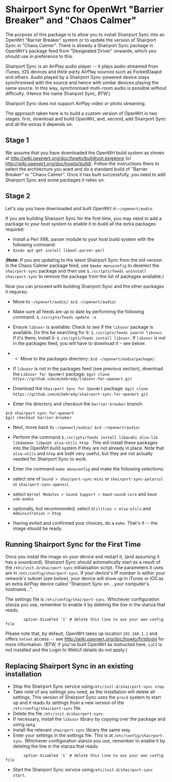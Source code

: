 Shairport Sync for OpenWrt "Barrier Breaker" and "Chaos Calmer"
======================
The purpose of this package is to allow you to install Shairport Sync into an OpenWrt "Barrier Breaker" system or to update the version of Shairport Sync in "Chaos Calmer". There is already a Shairport Sync package in OpenWrt's package feed from "Designated Driver" onwards, which you should use in preference to this. 

Shairport Sync is an AirPlay audio player -- it plays audio streamed from iTunes, iOS devices and third-party AirPlay sources such as ForkedDaapd and others.
Audio played by a Shairport Sync-powered device stays synchronised with the source and hence with similar devices playing the same source. In this way, synchronised multi-room audio is possible without difficulty. (Hence the name Shairport Sync, BTW.)

Shairport Sync does not support AirPlay video or photo streaming.

The approach taken here is to build a custom version of OpenWrt in two stages: first, download and build OpenWrt, and, second, add Shairport Sync and all the extras it depends on.

Stage 1
-------
We assume that you have downloaded the OpenWrt build system as shown at http://wiki.openwrt.org/doc/howto/buildroot.exigence (or http://wiki.openwrt.org/doc/howto/build). Follow the instructions there to select the architecture you want and do a standard build of "Barrier Breaker" or "Chaos Calmer". Once it has built successfully, you need to add Shairport Sync and some packages it relies on.

Stage 2
-------
Let's say you have downloaded and built OpenWrt in `~/openwrt/audio`.

If you are building Shairport Sync for the first time, you may need to add a package to your host system to enable it to build all the extra packages required:
* Install a Perl XML parser module to your host build system with the following command:
* `$sudo apt-get install libxml-parser-perl`

(**Note**: If you are updating to the latest Shairport Sync from the old version in the Chaos Calmer package feed, use `$make menuconfig` to deselect the `shairport-sync` package and then use `$./scripts/feeds uninstall shairport-sync` to remove the package from the list of packages available.)

Now you can proceed with building Shairport Sync and the other packages it requires:

* Move to `~/openwrt/audio/`: `$cd ~/openwrt/audio/`

* Make sure all feeds are up to date by performing the following command:
`$./scripts/feeds update -a`

* Ensure `libsoxr` is available: Check to see if the `libsoxr` package is available. Do this be searching for it: `$./scripts/feeds search libsoxr`. If it's there, install it: `$./scripts/feeds install libsoxr`. If `libsoxr` is not in the packages feed, you will have to download it – see below.

* * Move to the packages directory: `$cd ~/openwrt/audio/package/`.

* If `libsoxr` is not in the packages feed (see previous section), download the `Libsoxr for OpenWrt` package: `$git clone https://github.com/mikebrady/libsoxr-for-openwrt.git`

* Download the `Shairport Sync for OpenWrt` package: `$git clone https://github.com/mikebrady/shairport-sync-for-openwrt.git`.
* Enter the directory and checkout the `barrier-breaker` branch:
```
$cd shairport-sync-for-openwrt
$git checkout barrier-breaker
```
* Next, move back to `~/openwrt/audio/`: `$cd ~/openwrt/audio/`

* Perform the command
`$./scripts/feeds install libavahi alsa-lib libdaemon libpopt alsa-utils htop `
This will install these packages into the OpenWrt build system if they are not already in place. Note that `alsa-utils` and `htop` are both very useful, but they are not actually needed for Shairport Sync to work.

* Enter the command `make menuconfig` and make the following selections:
* select one of `Sound > shairport-sync-mini` or `shairport-sync-polarssl` or `shairport-sync-openssl`
* select `Kernel Modules > Sound Support > kmod-sound-core` and `kmod-usb-audio`
* optionally, but recommended, select `Utilities > alsa-utils` and `Administration > htop`

* Having exited and confirmed your choices, do a `make`. That's it -- the image should be ready.

Running Shairport Sync for the First Time
------------------------------------
Once you install the image on your device and restart it, (and assuming it has a soundcard), Shairport Sync should automatically start as a result of the `/etc/init.d/shairport-sync` initialisation script. The parameters it uses are in `/etc/config/shairport-sync`. If your device's IP number is within your network's subnet (see below), your device will show up in iTunes or iOS as an extra AirPlay device called "Shairport Sync on ...your computer's hostname...".

The settings file is `/etc/config/shairport-sync`. Whichever configuration stanza you use, remember to enable it by deleting the line in the stanza that reads:
```
        option disabled '1' # delete this line to use your own config file
```
Please note that, by default, OpenWrt takes up location `192.168.1.1` and offers `telnet` access -- see http://wiki.openwrt.org/doc/howto/firstlogin for more information. (BTW, if you've built OpenWrt as instructed here, `LuCI` is not installed and the Login to WebUI details do not apply.)

Replacing Shairport Sync in an existing installation
------------------------------------
* Stop the Shairport Sync service using`/etc/init.d/shairport-sync stop`.
* Take note of any settings you need, as the installation will delete all settings. This version of Shairport Sync uses the `procd` system to start up and it reads its settings from a new version of the `/etc/config/shairport-sync` file.
* Delete the file `/etc/init.d/shairport-sync`.
* If necessary, install the `libsoxr` library by copying over the package and using `opkg`.
* Install the relevant `shairport-sync` library the same way.
* Enter your settings in the settings file. This is at `/etc/config/shairport-sync`. Whichever configuration stanza you use, remember to enable it by deleting the line in the stanza that reads:
```
        option disabled '1' # delete this line to use your own config file
```
* Start the Shairport Sync service using`/etc/init.d/shairport-sync start`.
